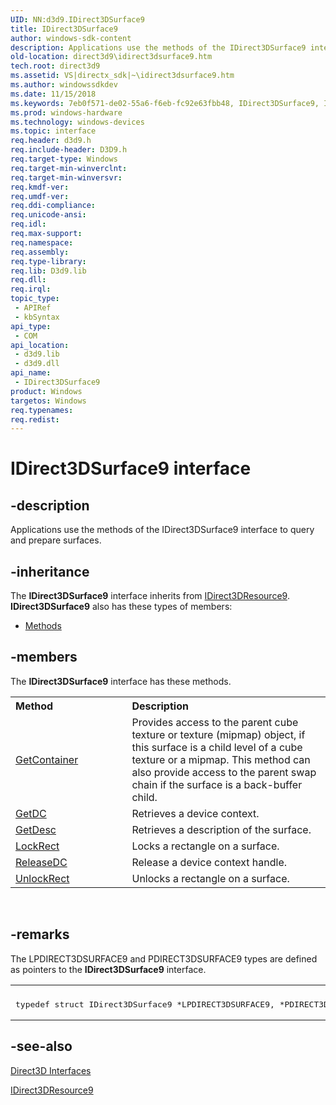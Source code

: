 ```yaml
---
UID: NN:d3d9.IDirect3DSurface9
title: IDirect3DSurface9
author: windows-sdk-content
description: Applications use the methods of the IDirect3DSurface9 interface to query and prepare surfaces.
old-location: direct3d9\idirect3dsurface9.htm
tech.root: direct3d9
ms.assetid: VS|directx_sdk|~\idirect3dsurface9.htm
ms.author: windowssdkdev
ms.date: 11/15/2018
ms.keywords: 7eb0f571-de02-55a6-f6eb-fc92e63fbb48, IDirect3DSurface9, IDirect3DSurface9 interface [Direct3D 9], IDirect3DSurface9 interface [Direct3D 9],described, d3d9helper/IDirect3DSurface9, direct3d9.idirect3dsurface9
ms.prod: windows-hardware
ms.technology: windows-devices
ms.topic: interface
req.header: d3d9.h
req.include-header: D3D9.h
req.target-type: Windows
req.target-min-winverclnt: 
req.target-min-winversvr: 
req.kmdf-ver: 
req.umdf-ver: 
req.ddi-compliance: 
req.unicode-ansi: 
req.idl: 
req.max-support: 
req.namespace: 
req.assembly: 
req.type-library: 
req.lib: D3d9.lib
req.dll: 
req.irql: 
topic_type:
 - APIRef
 - kbSyntax
api_type:
 - COM
api_location:
 - d3d9.lib
 - d3d9.dll
api_name:
 - IDirect3DSurface9
product: Windows
targetos: Windows
req.typenames: 
req.redist: 
---
```


# IDirect3DSurface9 interface


## -description


Applications use the methods of the IDirect3DSurface9 interface to query and prepare surfaces.


## -inheritance

The <b xmlns:loc="http://microsoft.com/wdcml/l10n">IDirect3DSurface9</b> interface inherits from <a href="https://msdn.microsoft.com/1fdb0bfe-6e36-49ca-b119-a2b3266037d2">IDirect3DResource9</a>. <b>IDirect3DSurface9</b> also has these types of members:
<ul>
<li><a href="https://docs.microsoft.com/">Methods</a></li>
</ul>

## -members

The <b>IDirect3DSurface9</b> interface has these methods.
<table class="members" id="memberListMethods">
<tr>
<th align="left" width="37%">Method</th>
<th align="left" width="63%">Description</th>
</tr>
<tr data="declared;">
<td align="left" width="37%">
<a href="https://msdn.microsoft.com/f95f6104-4195-4d01-92c2-512879c9b449">GetContainer</a>
</td>
<td align="left" width="63%">
Provides access to the parent cube texture or texture (mipmap) object, if this surface is a child level of a cube texture or a mipmap. This method can also provide access to the parent swap chain if the surface is a back-buffer child.

</td>
</tr>
<tr data="declared;">
<td align="left" width="37%">
<a href="https://msdn.microsoft.com/3456470b-60c5-4ac2-bb71-714b72e2ed3b">GetDC</a>
</td>
<td align="left" width="63%">
Retrieves a device context.

</td>
</tr>
<tr data="declared;">
<td align="left" width="37%">
<a href="https://msdn.microsoft.com/b3fd1d5c-fb82-4f0d-a8af-ea181456079c">GetDesc</a>
</td>
<td align="left" width="63%">
Retrieves a description of the surface.

</td>
</tr>
<tr data="declared;">
<td align="left" width="37%">
<a href="https://msdn.microsoft.com/01f5a1a1-e18f-42c9-9654-34e482f48df8">LockRect</a>
</td>
<td align="left" width="63%">
Locks a rectangle on a surface.

</td>
</tr>
<tr data="declared;">
<td align="left" width="37%">
<a href="https://msdn.microsoft.com/90a21163-65c2-4409-a18f-5c9a377e9d66">ReleaseDC</a>
</td>
<td align="left" width="63%">
Release a device context handle.

</td>
</tr>
<tr data="declared;">
<td align="left" width="37%">
<a href="https://msdn.microsoft.com/7dc45972-fc17-4a60-9e4a-1d28a379e08f">UnlockRect</a>
</td>
<td align="left" width="63%">
Unlocks a rectangle on a surface.

</td>
</tr>
</table> 


## -remarks



The LPDIRECT3DSURFACE9 and PDIRECT3DSURFACE9 types are defined as pointers to the <b>IDirect3DSurface9</b> interface.
    

    

<div class="code"><span codelanguage=""><table>
<tr>
<th></th>
</tr>
<tr>
<td>
<pre>
typedef struct IDirect3DSurface9 *LPDIRECT3DSURFACE9, *PDIRECT3DSURFACE9;
</pre>
</td>
</tr>
</table></span></div>



## -see-also




<a href="https://msdn.microsoft.com/f12facdc-5a3f-4f89-8ae3-a322ef3389b2">Direct3D Interfaces</a>



<a href="https://msdn.microsoft.com/1fdb0bfe-6e36-49ca-b119-a2b3266037d2">IDirect3DResource9</a>
 

 

